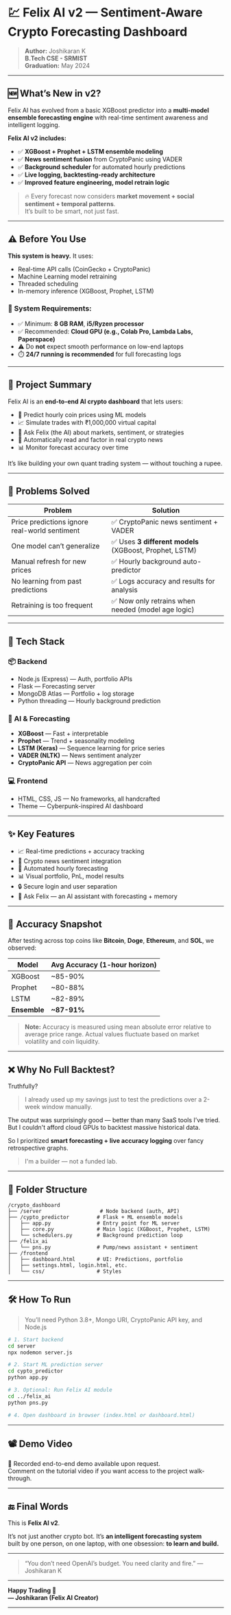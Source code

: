 # 💹 Felix AI v2 — Sentiment-Aware Crypto Forecasting Dashboard

> **Author:** Joshikaran K  
> **B.Tech CSE - SRMIST**  
> **Graduation:** May 2024  

---

## 🆕 What’s New in v2?

Felix AI has evolved from a basic XGBoost predictor into a **multi-model ensemble forecasting engine** with real-time sentiment awareness and intelligent logging.

**Felix AI v2 includes:**
- ✅ **XGBoost + Prophet + LSTM ensemble modeling**
- ✅ **News sentiment fusion** from CryptoPanic using VADER
- ✅ **Background scheduler** for automated hourly predictions
- ✅ **Live logging, backtesting-ready architecture**
- ✅ **Improved feature engineering, model retrain logic**

> 🔥 Every forecast now considers **market movement + social sentiment + temporal patterns**.  
> It’s built to be smart, not just fast.

---

## ⚠️ Before You Use

**This system is heavy.** It uses:
- Real-time API calls (CoinGecko + CryptoPanic)
- Machine Learning model retraining
- Threaded scheduling
- In-memory inference (XGBoost, Prophet, LSTM)

### 🚨 System Requirements:
- ✅ Minimum: **8 GB RAM**, **i5/Ryzen processor**
- ✅ Recommended: **Cloud GPU (e.g., Colab Pro, Lambda Labs, Paperspace)**
- ⚠️ Do **not** expect smooth performance on low-end laptops
- ⏱️ **24/7 running is recommended** for full forecasting logs

---

## 🧠 Project Summary

Felix AI is an **end-to-end AI crypto dashboard** that lets users:

- 🧪 Predict hourly coin prices using ML models
- 📈 Simulate trades with ₹1,000,000 virtual capital
- 🧠 Ask Felix (the AI) about markets, sentiment, or strategies
- 📰 Automatically read and factor in real crypto news
- 📊 Monitor forecast accuracy over time

It’s like building your own quant trading system — without touching a rupee.

---

## 🧩 Problems Solved

| Problem | Solution |
|--------|----------|
| Price predictions ignore real-world sentiment | ✅ CryptoPanic news sentiment + VADER |
| One model can’t generalize | ✅ Uses **3 different models** (XGBoost, Prophet, LSTM) |
| Manual refresh for new prices | ✅ Hourly background auto-predictor |
| No learning from past predictions | ✅ Logs accuracy and results for analysis |
| Retraining is too frequent | ✅ Now only retrains when needed (model age logic) |

---

## 🚀 Tech Stack

### 📦 Backend
- Node.js (Express) — Auth, portfolio APIs
- Flask — Forecasting server
- MongoDB Atlas — Portfolio + log storage
- Python threading — Hourly background prediction

### 🧠 AI & Forecasting
- **XGBoost** — Fast + interpretable
- **Prophet** — Trend + seasonality modeling
- **LSTM (Keras)** — Sequence learning for price series
- **VADER (NLTK)** — News sentiment analyzer
- **CryptoPanic API** — News aggregation per coin

### 💻 Frontend
- HTML, CSS, JS — No frameworks, all handcrafted
- Theme — Cyberpunk-inspired AI dashboard

---

## ✨ Key Features

- 📈 Real-time predictions + accuracy tracking
- 📰 Crypto news sentiment integration
- 🔄 Automated hourly forecasting
- 📊 Visual portfolio, PnL, model results
- 🔒 Secure login and user separation
- 🧠 Ask Felix — an AI assistant with forecasting + memory

---

## 🧪 Accuracy Snapshot

After testing across top coins like **Bitcoin**, **Doge**, **Ethereum**, and **SOL**, we observed:

| Model        | Avg Accuracy (1-hour horizon) |
|--------------|-------------------------------|
| XGBoost      | ~85-90%                       |
| Prophet      | ~80-88%                       |
| LSTM         | ~82-89%                       |
| **Ensemble** | **~87-91%**                   |

> **Note:** Accuracy is measured using mean absolute error relative to average price range. Actual values fluctuate based on market volatility and coin liquidity.

---

## ❌ Why No Full Backtest?

Truthfully?

> I already used up my savings just to test the predictions over a 2-week window manually.

The output was surprisingly good — better than many SaaS tools I’ve tried.  
But I couldn't afford cloud GPUs to backtest massive historical data.

So I prioritized **smart forecasting + live accuracy logging** over fancy retrospective graphs.

> I'm a builder — not a funded lab.

---

## 📁 Folder Structure

```
/crypto_dashboard
├── /server                   # Node backend (auth, API)
├── /cypto_predictor         # Flask + ML ensemble models
│   ├── app.py               # Entry point for ML server
│   ├── core.py              # Main logic (XGBoost, Prophet, LSTM)
│   └── schedulers.py        # Background prediction loop
├── /felix_ai
│   └── pns.py               # Pump/news assistant + sentiment
├── /frontend
│   ├── dashboard.html       # UI: Predictions, portfolio
│   ├── settings.html, login.html, etc.
│   └── css/                 # Styles
```

---

## 🛠️ How To Run

> You’ll need Python 3.8+, Mongo URI, CryptoPanic API key, and Node.js

```bash
# 1. Start backend
cd server
npx nodemon server.js

# 2. Start ML prediction server
cd cypto_predictor
python app.py

# 3. Optional: Run Felix AI module
cd ../felix_ai
python pns.py

# 4. Open dashboard in browser (index.html or dashboard.html)
```

---

## 📽️ Demo Video

🎥 Recorded end-to-end demo available upon request.  
Comment on the tutorial video if you want access to the project walk-through.

---

## 🔚 Final Words

This is **Felix AI v2**.

It’s not just another crypto bot. It’s **an intelligent forecasting system**  
built by one person, on one laptop, with one obsession: **to learn and build.**

---

> “You don’t need OpenAI’s budget. You need clarity and fire.” — Joshikaran K

---

**Happy Trading 💸  
— Joshikaran (Felix AI Creator)**

---